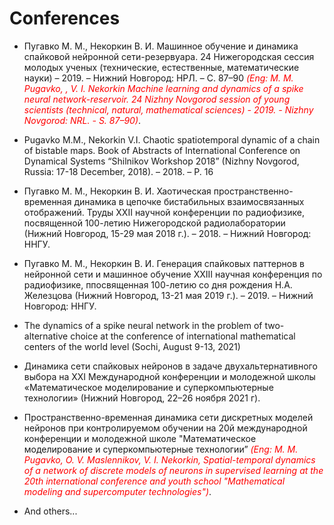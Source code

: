 # Conferences

* Пугавко М. М., Некоркин В. И. Машинное обучение и динамика спайковой нейронной сети-резервуара. 24 Нижегородская сессия молодых ученых  (технические, естественные, математические науки) – 2019. – Нижний Новгород: НРЛ. – С. 87–90 <span style="color:red;font-style:italic;">(Eng: M. M. Pugavko, , V. I. Nekorkin Machine learning and dynamics of a spike neural network-reservoir. 24 Nizhny Novgorod session of young scientists (technical, natural, mathematical sciences) - 2019. - Nizhny Novgorod: NRL. - S. 87–90)</span>.
* Pugavko M.M., Nekorkin V.I. Chaotic spatiotemporal dynamic of a chain of bistable maps. Book of Abstracts of International Conference on Dynamical Systems “Shilnikov Workshop 2018” (Nizhny Novgorod, Russia: 17-18 December, 2018). – 2018. – P. 16
* Пугавко М. М., Некоркин В. И. Хаотическая пространственно-временная динамика в цепочке бистабильных взаимосвязанных отображений. Труды XXII научной конференции по радиофизике, посвященной 100-летию Нижегородской радиолаборатории (Нижний Новгород, 15-29 мая 2018 г.). – 2018. – Нижний Новгород: ННГУ.
* Пугавко М. М., Некоркин В. И. Генерация спайковых паттернов в нейронной сети и машинное обучение XXIII научная конференция по радиофизике, ппосвященная 100-летию со дня рождения Н.А. Железцова (Нижний Новгород, 13-21 мая 2019 г.). – 2019. – Нижний Новгород: ННГУ.
* The dynamics of a spike neural network in the problem of two-alternative choice at the conference of international mathematical centers of the world level (Sochi, August 9-13, 2021)
* Динамика сети спайковых нейронов в задаче двухальтернативного выбора на XXI Международной конференции и молодежной школы «Математическое моделирование и суперкомпьютерные технологии» (Нижний Новгород, 22–26 ноября 2021 г).
* Пространственно-временная динамика сети дискретных
моделей нейронов при контролируемом обучении на 20й международной конференции и молодежной школе &quot;Математическое моделирование и суперкомпьютерные технологии”
<span style="color:red;font-style:italic;">(Eng: M. M. Pugavko, O. V. Maslennikov, V. I. Nekorkin, Spatial-temporal dynamics of a network of discrete models of neurons in supervised learning at the 20th international conference and youth school "Mathematical modeling and supercomputer technologies")</span>.

* And others...
